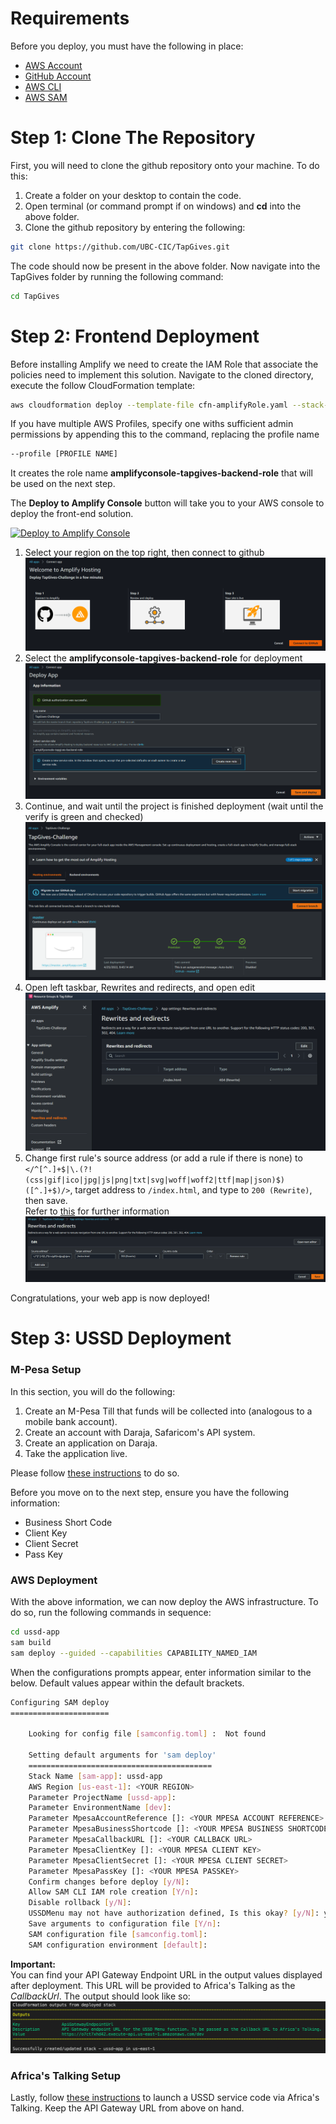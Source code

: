 # Requirements

Before you deploy, you must have the following in place:
*  [AWS Account](https://aws.amazon.com/account/) 
*  [GitHub Account](https://github.com/) 
*  [AWS CLI](https://aws.amazon.com/cli/) 
*  [AWS SAM](https://aws.amazon.com/serverless/sam/)  


# Step 1: Clone The Repository

First, you will need to clone the github repository onto your machine. To do this:
1. Create a folder on your desktop to contain the code.
2. Open terminal (or command prompt if on windows) and **cd** into the above folder.
3. Clone the github repository by entering the following:
```bash
git clone https://github.com/UBC-CIC/TapGives.git
```

The code should now be present in the above folder. Now navigate into the TapGives folder by running the following command:
```bash
cd TapGives
```


# Step 2: Frontend Deployment

Before installing Amplify we need to create the IAM Role that associate the policies need to implement this solution. 
Navigate to the cloned directory, execute the follow CloudFormation template:

```bash
aws cloudformation deploy --template-file cfn-amplifyRole.yaml --stack-name amplifyconsole-tapgives-backend-role --capabilities CAPABILITY_NAMED_IAM
```

If you have multiple AWS Profiles, specify one withs sufficient admin permissions by appending this to the command, replacing the profile name 

```bash
--profile [PROFILE NAME]
```
It creates the role name **amplifyconsole-tapgives-backend-role** that will be used on the next step.

The **Deploy to Amplify Console** button will take you to your AWS console to deploy the front-end solution.

<a href="https://console.aws.amazon.com/amplify/home#/deploy?repo=https://github.com/UBC-CIC/TapGives">
    <img src="https://oneclick.amplifyapp.com/button.svg" alt="Deploy to Amplify Console">
</a>

1. Select your region on the top right, then connect to github![alt text](images/amplify-console-01.png)
2. Select the **amplifyconsole-tapgives-backend-role** for deployment![alt text](images/amplify-console-02.png)
3. Continue, and wait until the project is finished deployment (wait until the verify is green and checked) ![alt text](images/amplify-console-03.png)
4. Open left taskbar, Rewrites and redirects, and open edit ![alt text](images/amplify-console-04.png)
5. Change first rule's source address (or add a rule if there is none) to ```</^[^.]+$|\.(?!(css|gif|ico|jpg|js|png|txt|svg|woff|woff2|ttf|map|json)$)([^.]+$)/>```, target address to ```/index.html```, and type to ```200 (Rewrite)```, then save.  
Refer to [this](https://docs.aws.amazon.com/amplify/latest/userguide/redirects.html#redirects-for-single-page-web-apps-spa) for further information
![alt text](images/amplify-console-05.png)


Congratulations, your web app is now deployed!

# Step 3: USSD Deployment

### M-Pesa Setup

In this section, you will do the following:
1. Create an M-Pesa Till that funds will be collected into (analogous to a mobile bank account).
2. Create an account with Daraja, Safaricom's API system.
3. Create an application on Daraja.
4. Take the application live.  

Please follow [these instructions](./MpesaDeploymentGuide.md) to do so.  

Before you move on to the next step, ensure you have the following information:
- Business Short Code
- Client Key
- Client Secret
- Pass Key    

### AWS Deployment 

With the above information, we can now deploy the AWS infrastructure. To do so, run the following commands in sequence:
```bash
cd ussd-app
sam build
sam deploy --guided --capabilities CAPABILITY_NAMED_IAM
```  

When the configurations prompts appear, enter information similar to the below. Default values appear within the default brackets.

```bash
Configuring SAM deploy
======================

    Looking for config file [samconfig.toml] :  Not found

    Setting default arguments for 'sam deploy'
    =========================================
    Stack Name [sam-app]: ussd-app
    AWS Region [us-east-1]: <YOUR REGION>
    Parameter ProjectName [ussd-app]: 
    Parameter EnvironmentName [dev]: 
    Parameter MpesaAccountReference []: <YOUR MPESA ACCOUNT REFERENCE>
    Parameter MpesaBusinessShortcode []: <YOUR MPESA BUSINESS SHORTCODE>
    Parameter MpesaCallbackURL []: <YOUR CALLBACK URL>
    Parameter MpesaClientKey []: <YOUR MPESA CLIENT KEY>
    Parameter MpesaClientSecret []: <YOUR MPESA CLIENT SECRET>
    Parameter MpesaPassKey []: <YOUR MPESA PASSKEY>
    Confirm changes before deploy [y/N]:
    Allow SAM CLI IAM role creation [Y/n]: 
    Disable rollback [y/N]: 
    USSDMenu may not have authorization defined, Is this okay? [y/N]: y
    Save arguments to configuration file [Y/n]: 
    SAM configuration file [samconfig.toml]: 
    SAM configuration environment [default]: 
```  

**Important:**  
You can find your API Gateway Endpoint URL in the output values displayed after deployment. This URL will be provided to Africa's Talking as the *CallbackUrl*. The output should look like so:
![alt text](images/sam_output.png)


### Africa's Talking Setup

Lastly, follow [these instructions](./AfricasTalkingDeployment.md) to launch a USSD service code via Africa's Talking. Keep the API Gateway URL from above on hand.